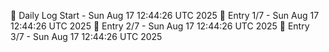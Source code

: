 📅 Daily Log Start - Sun Aug 17 12:44:26 UTC 2025
📌 Entry 1/7 - Sun Aug 17 12:44:26 UTC 2025
📌 Entry 2/7 - Sun Aug 17 12:44:26 UTC 2025
📌 Entry 3/7 - Sun Aug 17 12:44:26 UTC 2025
